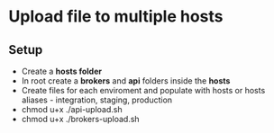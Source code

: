 # Upload file to multiple hosts

## Setup
* Create a **hosts folder**
* In root create a **brokers** and **api** folders inside the **hosts**
* Create files for each enviroment and populate with hosts or hosts aliases - integration, staging, production
* chmod u+x ./api-upload.sh
* chmod u+x ./brokers-upload.sh
